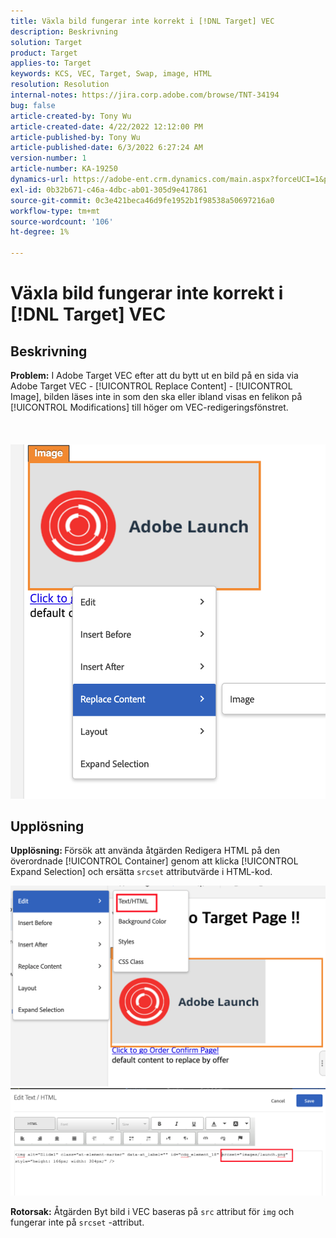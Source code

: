 ```yaml
---
title: Växla bild fungerar inte korrekt i [!DNL Target] VEC
description: Beskrivning
solution: Target
product: Target
applies-to: Target
keywords: KCS, VEC, Target, Swap, image, HTML
resolution: Resolution
internal-notes: https://jira.corp.adobe.com/browse/TNT-34194
bug: false
article-created-by: Tony Wu
article-created-date: 4/22/2022 12:12:00 PM
article-published-by: Tony Wu
article-published-date: 6/3/2022 6:27:24 AM
version-number: 1
article-number: KA-19250
dynamics-url: https://adobe-ent.crm.dynamics.com/main.aspx?forceUCI=1&pagetype=entityrecord&etn=knowledgearticle&id=9107d060-35c2-ec11-983e-0022480ab970
exl-id: 0b32b671-c46a-4dbc-ab01-305d9e417861
source-git-commit: 0c3e421beca46d9fe1952b1f98538a50697216a0
workflow-type: tm+mt
source-wordcount: '106'
ht-degree: 1%

---
```


# Växla bild fungerar inte korrekt i [!DNL Target] VEC

## Beskrivning

<b>Problem:</b> I Adobe Target VEC efter att du bytt ut en bild på en sida via Adobe Target VEC - [!UICONTROL Replace Content] - [!UICONTROL Image], bilden läses inte in som den ska eller ibland visas en felikon på [!UICONTROL Modifications] till höger om VEC-redigeringsfönstret.<br><br> <br><br>![](assets/___dfd13de3-36c2-ec11-983e-0022480ab970___.png)

## Upplösning




<b>Upplösning: </b>Försök att använda åtgärden Redigera HTML på den överordnade [!UICONTROL Container] genom att klicka [!UICONTROL Expand Selection] och ersätta `srcset` attributvärde i HTML-kod.

![](assets/0776b561-36c2-ec11-983e-0022480ab970.png)![](assets/e63bb087-36c2-ec11-983e-0022480ab970.png)





<b>Rotorsak:</b> Åtgärden Byt bild i VEC baseras på `src` attribut för `img` och fungerar inte på `srcset` -attribut.
